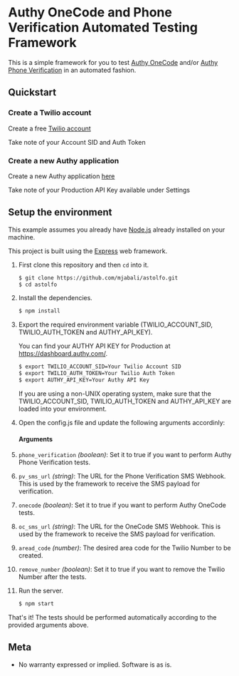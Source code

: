 # Authy OneCode and Phone Verification Automated Testing Framework

This is a simple framework for you to test [Authy OneCode](https://www.twilio.com/docs/api/authy/authy-totp) and/or [Authy Phone Verification](https://www.twilio.com/docs/api/authy/authy-phone-verification-api) in an automated fashion.

## Quickstart

### Create a Twilio account

Create a free [Twilio account](https://www.twilio.com/try-twilio)

Take note of your Account SID and Auth Token

### Create a new Authy application
Create a new Authy application [here](https://www.twilio.com/console/authy/applications)

Take note of your Production API Key available under Settings

## Setup the environment

This example assumes you already have [Node.js](https://nodejs.org) already installed on your machine.

This project is built using the [Express](http://expressjs.com/) web framework.

1. First clone this repository and then `cd` into it.

   ```bash
   $ git clone https://github.com/mjabali/astolfo.git
   $ cd astolfo
   ```

1. Install the dependencies.

   ```bash
   $ npm install
   ```

1. Export the required environment variable (TWILIO\_ACCOUNT\_SID, TWILIO\_AUTH\_TOKEN and AUTHY\_API\_KEY).

   You can find your AUTHY API KEY for Production at https://dashboard.authy.com/.

   ```bash
   $ export TWILIO_ACCOUNT_SID=Your Twilio Account SID
   $ export TWILIO_AUTH_TOKEN=Your Twilio Auth Token
   $ export AUTHY_API_KEY=Your Authy API Key

   ```
   If you are using a non-UNIX operating system, make sure that the TWILIO_ACCOUNT_SID, TWILIO_AUTH_TOKEN and AUTHY_API_KEY are loaded into your environment.

1. Open the config.js file and update the following arguments accordinly:
    
    #### Arguments
1. `phone_verification` _(boolean)_: Set it to true if you want to perform Authy Phone Verification tests.
1. `pv_sms_url` _(string)_: The URL for the Phone Verification SMS Webhook. This is used by the framework to receive the SMS payload for verification.
1. `onecode` _(boolean)_: Set it to true if you want to perform Authy OneCode tests.
1. `oc_sms_url` _(string)_: The URL for the OneCode SMS Webhook. This is used by the framework to receive the SMS payload for verification.
1. `aread_code` _(number)_: The desired area code for the Twilio Number to be created.
1. `remove_number` _(boolean)_: Set it to true if you want to remove the Twilio Number after the tests.


1. Run the server.

   ```bash
   $ npm start
   ```

That's it! The tests should be performed automatically according to the provided arguments above.

## Meta

* No warranty expressed or implied. Software is as is.